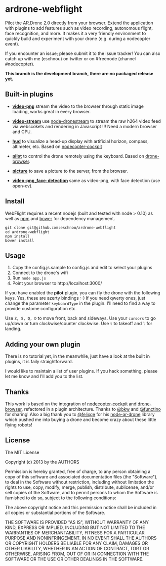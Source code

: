 # ardrone-webflight

Pilot the AR.Drone 2.0 directly from your browser. Extend the application with plugins
to add features such as video recording, autonomous flight, face recognition, and more.
It makes it a very friendly environment to quickly build and experiment with your drone 
(e.g. during a nodecopter event).

If you encounter an issue; please submit it to the issue tracker! You can also catch
up with me (eschnou) on twitter or on #freenode (channel #nodecopter).

**This branch is the development branch, there are no packaged release yet.** 

## Built-in plugins

* **[video-png](plugins/video-png/)** stream the video to the browser through static image loading, 
    works great in every browser.

* **[video-stream](plugins/video-stream/)** use [node-dronestream](https://github.com/bkw/node-dronestream) to stream the raw h264 video 
feed via webscokets and rendering in Javascript !!! Need a modern browser and CPU.

* **[hud](plugins/hud/)** to visualize a head-up display with artificial horizon, compass, 
    altimeter, etc. Based on [nodecopter-cockpit](https://github.com/bkw/nodecopter-cockpit)

* **[pilot](plugins/pilot)** to control the drone remotely using the keyboard. Based on [drone-browser](https://github.com/functino/drone-browser).

* **[picture](plugins/picture)** to save a picture to the server, from the browser.

* **[video-png_face-detection](plugins/video-png_face-detection/)** same as video-png, with face detection (use open-cv).

## Install

WebFlight requires a recent nodejs (built and tested with node > 0.10) as well as
[npm](https://npmjs.org/) and [bower](http://bower.io/) for dependency management.

```
git clone git@github.com:eschnou/ardrone-webflight
cd ardrone-webflight
npm install
bower install
```

## Usage

1. Copy the config.js.sample to config.js and edit to select your plugins
2. Connect to the drone's wifi
3. Run `node app.js`
4. Point your browser to http://localhost:3000/

If you have enabled the **pilot** plugin, you can fly the drone with the following keys. Yes, 
these are azerty bindings :-) If you need qwerty ones, just change the parameter `keyboardType` in the plugin. I'll need to find 
a way to provide custome configuration etc.

Use `Z, S, Q, D` to move front, back and sideways. Use your `cursors` to go up/down or turn 
clockwise/counter clockwise. Use `t` to takeoff and `l` for landing.

## Adding your own plugin

There is no tutorial yet, in the meanwhile, just have a look at the built in plugins, 
it is faily straightforward. 

I would like to maintain a list of user plugins. If you hack something, please let me know
and I'll add you to the list.

## Thanks

This work is based on the integration of [nodecopter-cockpit](https://github.com/bkw/nodecopter-cockpit) 
and [drone-browser](https://github.com/functino/drone-browser), refactored in a plugin architecture.
Thanks to [@bkw](https://github.com/bkw/) and [@functino](https://github.com/functino) for sharing! Also 
a big thank you to [@felixge](https://github.com/felixge) for his [node-ar-drone](https://github.com/felixge/node-ar-drone) library 
which pushed me into buying a drone and become crazy about these little flying robots!

## License

The MIT License

Copyright (c) 2013 by the AUTHORS

Permission is hereby granted, free of charge, to any person obtaining a copy
of this software and associated documentation files (the "Software"), to deal
in the Software without restriction, including without limitation the rights
to use, copy, modify, merge, publish, distribute, sublicense, and/or sell
copies of the Software, and to permit persons to whom the Software is
furnished to do so, subject to the following conditions:

The above copyright notice and this permission notice shall be included in
all copies or substantial portions of the Software.

THE SOFTWARE IS PROVIDED "AS IS", WITHOUT WARRANTY OF ANY KIND, EXPRESS OR
IMPLIED, INCLUDING BUT NOT LIMITED TO THE WARRANTIES OF MERCHANTABILITY,
FITNESS FOR A PARTICULAR PURPOSE AND NONINFRINGEMENT. IN NO EVENT SHALL THE
AUTHORS OR COPYRIGHT HOLDERS BE LIABLE FOR ANY CLAIM, DAMAGES OR OTHER
LIABILITY, WHETHER IN AN ACTION OF CONTRACT, TORT OR OTHERWISE, ARISING FROM,
OUT OF OR IN CONNECTION WITH THE SOFTWARE OR THE USE OR OTHER DEALINGS IN
THE SOFTWARE.
